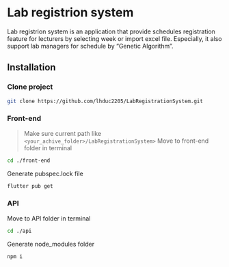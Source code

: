 # Lab registrion system
Lab registrion system is an application that provide schedules registration feature for lecturers by selecting week or import excel file. Especially, it also support lab managers for schedule by “Genetic Algorithm”. 

## Installation
### Clone project
```bash
git clone https://github.com/lhduc2205/LabRegistrationSystem.git
```

### Front-end
> Make sure current path like `<your_achive_folder>/LabRegistrationSystem>`
Move to front-end folder in terminal
```bash
cd ./front-end
```
Generate pubspec.lock file
```bash
flutter pub get
```

### API
Move to API folder in terminal
```bash
cd ./api
```
Generate node_modules folder
```bash
npm i
```

